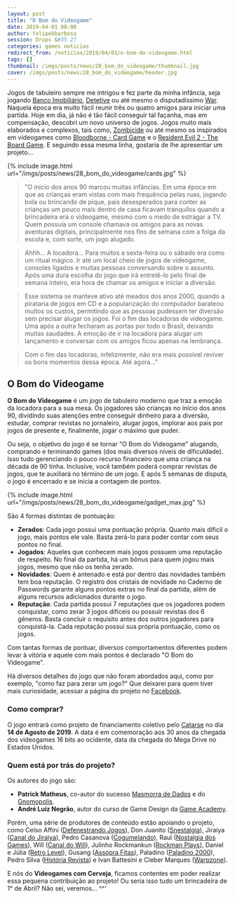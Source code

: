 ```yaml
---
layout: post
title: "O Bom do Videogame"
date: 2019-04-01 08:00
author: felipebbarbosa
session: Drops &#35 27
categories: games noticias
redirect_from: /noticias/2019/04/01/o-bom-do-videogame.html
tags: []
thumbnail: /imgs/posts/news/28_bom_do_videogame/thumbnail.jpg
cover: /imgs/posts/news/28_bom_do_videogame/header.jpg
---
```


Jogos de tabuleiro sempre me intrigou e fez parte da minha infância, seja jogando [Banco Imobiliário](https://www.estrela.com.br/banco_imobiliario/p), [Detetive](https://www.estrela.com.br/detetive/p) ou até mesmo o disputadíssimo [War](https://www.lojagrow.com.br/jogo-war---grow-02000/p). Naquela época era muito fácil reunir três ou quatro amigos para iniciar uma partida. Hoje em dia, já não é tão fácil conseguir tal façanha, mas em compensação, descobri um novo universo de jogos. Jogos muito mais elaborados e complexos, tais como, [Zombicide](https://www.zombicide.com/pt-br/) ou até mesmo os inspirados em videogames como [Bloodborne - Card Game](https://boardgamegeek.com/boardgame/273330/bloodborne-board-game) e o [Resident Evil 2 - The Board Game](https://www.ludopedia.com.br/jogo/resident-evil-2-the-board-game). E seguindo essa mesma linha, gostaria de lhe apresentar um projeto...

<!--more-->

{% include image.html url="/imgs/posts/news/28_bom_do_videogame/cards.jpg" %}

> "O início dos anos 90 marcou muitas infâncias. Em uma época em que as crianças eram vistas com mais frequência pelas ruas, jogando bola ou brincando de pique, pais desesperados para conter as crianças um pouco mais dentro de casa ficavam tranquilos quando a brincadeira era o videogame, mesmo com o medo de estragar a TV. Quem possuía um console chamava os amigos para as novas aventuras digitais, principalmente nos fins de semana com a folga da escola e, com sorte, um jogo alugado.

> Ahhh... A locadora... Para muitos a sexta-feira ou o sábado era como um ritual mágico. Ir até um local cheio de jogos de videogame, consoles ligados e muitas pessoas conversando sobre o assunto. Após uma dura escolha do jogo que irá entretê-lo pelo final de semana inteiro, era hora de chamar os amigos e iniciar a diversão.

> Esse sistema se manteve ativo até meados dos anos 2000, quando a pirataria de jogos em CD e a popularização do computador barateou muitos os custos, permitindo que as pessoas pudessem ter diversão sem precisar alugar os jogos. Foi o fim das locadoras de videogame. Uma após a outra fecharam as portas por todo o Brasil, deixando muitas saudades. A emoção de ir na locadora para alugar um lançamento e conversar com os amigos ficou apenas na lembrança.

> Com o fim das locadoras, infelizmente, não era mais possível reviver os bons momentos dessa época. Até agora..."

## O Bom do Videogame

**O Bom do Videogame** é um jogo de tabuleiro moderno que traz a emoção da locadora para a sua mesa. Os jogadores são crianças no início dos anos 90, dividindo suas atenções entre conseguir dinheiro para a diversão, estudar, comprar revistas no jornaleiro, alugar jogos, implorar aos pais por jogos de presente e, finalmente, jogar o máximo que puder.

Ou seja, o objetivo do jogo é se tornar "O Bom do Videogame" alugando, comprando e terminando games (dos mais diversos níveis de dificuldade). Isso tudo gerenciando o pouco recurso financeiro que uma criança na década de 90 tinha. Inclusive, você também poderá comprar revistas de jogos, que te auxiliará no término de um jogo. E após 5 semanas de disputa, o jogo é encerrado e se inicia a contagem de pontos.

{% include image.html url="/imgs/posts/news/28_bom_do_videogame/gadget_max.jpg" %}

São 4 formas distintas de pontuação:

- **Zerados**: Cada jogo possui uma pontuação própria. Quanto mais díficil o jogo, mais pontos ele vale. Basta zerá-lo para poder contar com seus pontos no final.
- **Jogados**: Aqueles que conhecem mais jogos possuem uma reputação de respeito. No final da partida, há um bônus para quem jogou mais jogos, mesmo que não os tenha zerado.
- **Novidades**: Quem é antenado e está por dentro das novidades também tem boa reputação. O registro dos cristais de novidade no Caderno de Passwords garante alguns pontos extras no final da partida, além de alguns recursos adicionados durante o jogo.
- **Reputação**: Cada partida possui 7 reputações que os jogadores podem conquistar, como zerar 3 jogos difíceis ou possuir revistas dos 6 gêneros. Basta concluir o requisito antes dos outros jogadores para conquistá-la. Cada reputação possui sua própria pontuação, como os jogos.

Com tantas formas de pontuar, diversos comportamentos diferentes podem levar à vitória e aquele com mais pontos é declarado "O Bom do Videogame".

Há diversos detalhes do jogo que não foram abordados aqui, como por exemplo, "como faz para zerar um jogo?" Que deixarei para quem tiver mais curiosidade, acessar a página do projeto no [Facebook](https://www.facebook.com/obomdovideogame).

### Como comprar?

O jogo entrará como projeto de financiamento coletivo pelo [Catarse](https://www.catarse.me/) no dia **14 de Agosto de 2019**. A data é em comemoração aos 30 anos da chegada dos videogames 16 bits ao ocidente, data da chegada do Mega Drive no Estados Unidos.

### Quem está por trás do projeto?

Os autores do jogo são:

- **Patrick Matheus**, co-autor do sucesso [Masmorra de Dados](https://www.ludopedia.com.br/jogo/masmorra-de-dados) e do [Gnomopolis](https://www.ludopedia.com.br/jogo/gnomopolis).
- **André Luiz Negrão**, autor do curso de Game Design da [Game Academy](http://gameacademy.com.br/).

Porém, uma série de produtores de conteúdo estão apoiando o projeto, como Celso Affini ([Defenestrando Jogos](http://defenestrandojogos.com.br/)), Don Juanito ([Snestalgia](https://www.youtube.com/canalsnestalgia)), Jiraiya ([Canal do Jiraiya](https://www.youtube.com/channel/UCexaxaj4QzEirjgmPCBdhSg)), Pedro Casanova ([Cogumelando](https://www.twitch.tv/cogumelando)), Raul ([Nostalgia dos Games](https://www.youtube.com/channel/UC-b8trBZ_s6K4uTrHvYxbSw)), Will ([Canal do Will](https://www.youtube.com/channel/UCynu74RjF8sOncdnu0XadPw)), Julinho Rockmankun ([Rockman Plays](https://www.youtube.com/channel/UCnaRfRN9m3MEN7lx1RS2Mjg)), Daniel e Júlia ([Retro Level](https://www.youtube.com/channel/UCxjjIWJavf54XjL760V1T4Q)), Gusang ([Assopra Fitas](https://www.youtube.com/channel/UCPd6iac_5S-XPz0qwZdV4rQ)), Paladino ([Paladino 2000](https://www.youtube.com/channel/UCYBWpLxPkhGaXjF7WSB0I2Q)), Pedro Silva ([História Revista](https://www.youtube.com/channel/UCc3AbbxZloVq7dpgpmaRi_g)) e Ivan Battesini e Cleber Marques ([Warpzone](http://warpzone.me/loja/)).

E nós do **Videogames com Cerveja**, ficamos contentes em poder realizar essa pequena contribuição ao projeto! Ou seria isso tudo um brincadeira de 1° de Abril? Não sei, veremos... ^^'
